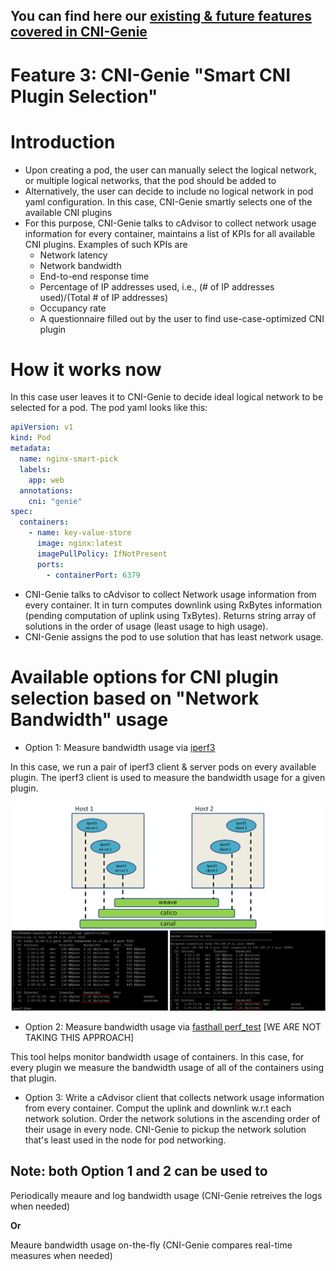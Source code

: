 ## You can find here our [existing & future features covered in CNI-Genie](../CNIGenieFeatureSet.md)

# Feature 3: CNI-Genie "Smart CNI Plugin Selection"

# Introduction

  - Upon creating a pod, the user can manually select the logical network, or multiple logical networks, that the pod should be added to
  - Alternatively, the user can decide to include no logical network in pod yaml configuration. In this case, CNI-Genie smartly selects one of the available CNI plugins
  - For this purpose, CNI-Genie talks to cAdvisor to collect network usage information for every container, maintains a list of KPIs for all available CNI plugins. Examples of such KPIs are
    - Network latency
    - Network bandwidth
    - End-to-end response time
    - Percentage of IP addresses used, i.e., (# of IP addresses used)/(Total # of IP addresses)
    - Occupancy rate
    - A questionnaire filled out by the user to find use-case-optimized CNI plugin
    
# How it works now

In this case user leaves it to CNI-Genie to decide ideal logical network to be selected for a pod. The pod yaml looks like this:

```yaml
apiVersion: v1
kind: Pod
metadata:
  name: nginx-smart-pick
  labels:
    app: web
  annotations:
    cni: "genie"
spec:
  containers:
    - name: key-value-store
      image: nginx:latest
      imagePullPolicy: IfNotPresent
      ports:
        - containerPort: 6379
```

- CNI-Genie talks to cAdvisor to collect Network usage information from every container. It in turn computes downlink using RxBytes information (pending computation of uplink using TxBytes). Returns string array of solutions in the order of usage (least usage to high usage).
- CNI-Genie assigns the pod to use solution that has least network usage.

# Available options for CNI plugin selection based on "Network Bandwidth" usage
   
- Option 1: Measure bandwidth usage via [iperf3](https://iperf.fr/)

In this case, we run a pair of iperf3 client & server pods on every available plugin. The iperf3 client is used to measure the bandwidth usage for a given plugin. 
       
![image](iperf3-test.png)
    
- Option 2: Measure bandwidth usage via [fasthall perf_test](https://github.com/fasthall/container-network) [WE ARE NOT TAKING THIS APPROACH]

This tool helps monitor bandwidth usage of containers. In this case, for every plugin we measure the bandwidth usage of all of the containers using that plugin.

- Option 3: Write a cAdvisor client that collects network usage information from every container. Comput the uplink and downlink w.r.t each network solution. Order the network solutions in the ascending order of their usage in every node. CNI-Genie to pickup the network solution that's least used in the node for pod networking.

## Note: both Option 1 and 2 can be used to
Periodically meaure and log bandwidth usage (CNI-Genie retreives the logs when needed)

**Or**

Meaure bandwidth usage on-the-fly (CNI-Genie compares real-time measures when needed)

